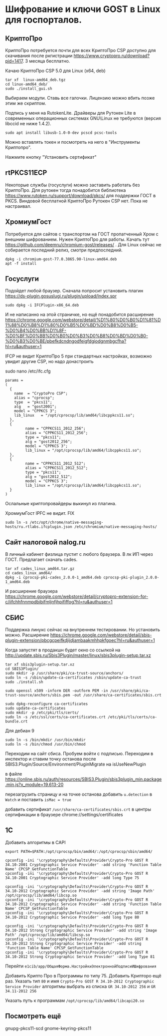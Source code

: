Шифрование и ключи GOST в Linux для госпорталов.
===

КриптоПро
---

КриптоПро потребуется почти для всех
КриптоПро CSP доступно для скачивания после ркгистрации https://www.cryptopro.ru/download?pid=1417. 3 месяца бесплатно.

Качаю КриптоПро CSP 5.0 для Linux (x64, deb)

```
tar xf  linux-amd64_deb.tgz 
cd linux-amd64_deb/
sudo ./install_gui.sh 
```

Выбираем модули. Ставь все галочки. Лицензию можно вбить позже этим же скриптом. 

Подпись у меня на RutokenLite. Драйверы для Рутокен Lite в современных операционных системах GNU\Linux не требуются (версия libccid не ниже 1.4.2). 

```
sudo apt install libusb-1.0-0-dev pcscd pcsc-tools
```

Можно вставлять токен и посмотреть на него в "Инструменты Криптопро".

Нажмите кнопку "Установить сертификат"




rtPKCS11ECP
---

Некоторые службы (госуслуги) можно заставить работать без КриптоПро. 
Для рутокен тогда понадобится библиотека https://www.rutoken.ru/support/download/pkcs/ для поддержки ГОСТ в PKCS.
Виндовой бесплатной КриптоПро Рутокен CSP нет. Пока не настраивал.



ХромиумГост
---


Потребуется для сайтов с транспортом на ГОСТ пропатченный Хром с внешним шифрованием. Нужен КриптоПро для работы.
Качать тут https://github.com/deemru/chromium-gost/releases/ . Для Linux сейчас не собирается последний релиз, смотри предпоследний.

```
dpkg -i chromium-gost-77.0.3865.90-linux-amd64.deb
apt -f install
```


Госуслуги
---

Подойдет любой браузер. Сначала попросит установить плагин https://ds-plugin.gosuslugi.ru/plugin/upload/Index.spr

```
sudo dpkg -i IFCPlugin-x86_64.deb 
```

И не написанно на этой страничке, но ещё понадобится расширение https://chrome.google.com/webstore/detail/%D1%80%D0%B0%D1%81%D1%88%D0%B8%D1%80%D0%B5%D0%BD%D0%B8%D0%B5-%D0%B4%D0%BB%D1%8F-%D0%BF%D0%BB%D0%B0%D0%B3%D0%B8%D0%BD%D0%B0-%D0%B3%D0%BE/pbefkdcndngodfeigfdgiodgnmbgcfha?hl=ru&authuser=1

IFCP не видит КриптоПро 5 при стандартных настройках, возможно увидит другие CSP, но надо донастроить


sudo nano /etc/ifc.cfg
```
params =
(
  {
    name  = "CryptoPro CSP";
    alias = "cprocsp";
    type  = "pkcs11";
    alg   = "gost2001";
    model = "CPPKCS 3";
    lib_linux   = "/opt/cprocsp/lib/amd64/libcppkcs11.so";
  },
  {
         name = "CPPKCS11_2012_256";
         alias = "CPPKCS11_2012_256";
         type = "pkcs11";
         alg = "gost2012_256";
         model = "CPPKCS 3";
         lib_linux = "/opt/cprocsp/lib/amd64/libcppkcs11.so";
  },
  {
         name = "CPPKCS11_2012_512";
         alias = "CPPKCS11_2012_512";
         type = "pkcs11";
         alg = "gost2012_512";
         model = "CPPKCS 3";
         lib_linux = "/opt/cprocsp/lib/amd64/libcppkcs11.so";
  }
)
```
Ослальные криптопровайдеры выкинул из плагина.

ХромиумГост IPFC не видит. FIX

```
sudo ln -s /etc/opt/chrome/native-messaging-hosts/ru.rtlabs.ifcplugin.json /etc/chromium/native-messaging-hosts/
```


Сайт налоговой nalog.ru
---

В личный кабинет физлица пустит с любого браузера. В лк ИП через ГОСТ.
Предлагает скачать cades.

```
tar xf cades_linux_amd64.tar.gz
cd cades_linux_amd64/
dpkg -i cprocsp-pki-cades_2.0.0-1_amd64.deb cprocsp-pki-plugin_2.0.0-1_amd64.deb
```

И расширение браузера https://chrome.google.com/webstore/detail/cryptopro-extension-for-c/iifchhfnnmpdbibifmljnfjhpififfog?hl=ru&authuser=1


СБИС
---

Поддержка линукс сейчас на внутреннем тестировании. Но установить можно. Расширение
https://chrome.google.com/webstore/detail/sbis-plugin-extension/pbcgcpeifkdjijdjambaakmhhpkfgoec?hl=ru&authuser=1

Когда запустят в продакшн будет окно со ссылкой на
http://update.sbis.ru/Sbis3Plugin/master/linux/sbis3plugin-setup.tar.xz

```
tar xf sbis3plugin-setup.tar.xz
cd SBIS3Plugin/
sudo mkdir -p /usr/share/pki/ca-trust-source/anchors/
sudo ln -s /sbin/update-ca-certificates /sbin/update-ca-trust
sudo ./install.sh

sudo openssl x509 -inform DER -outform PEM -in /usr/share/pki/ca-trust-source/anchors/sbis.pem -out /usr/share/ca-certificates/sbis.crt

sudo dpkg-reconfigure ca-certificates
sudo update-ca-certificates
sudo mkdir -p /etc/pki/tls/certs/
sudo ln -s /etc/ssl/certs/ca-certificates.crt /etc/pki/tls/certs/ca-bundle.crt
```

Для дебиан 9

```
sudo ln -s /bin/mkdir /usr/bin/mkdir
sudo ln -s /bin/chmod /usr/bin/chmod
```

Переходим на сайт сбиса. Пробуем войти с подписью.
Переходим в инспектор и ставим точку останова после SBIS3.Plugin/Source/Environment/PluginMigrate на isUseNewPlugin

в файле https://online.sbis.ru/auth/resources/SBIS3.Plugin/sbis3plugin_min.package.min.js?x_module=19.613-20

перезагрузить страницу и на точке останова добавить `u.detection` в `Watch` и поставить `isMac = true`

добавить сертификат `/usr/share/ca-certificates/sbis.crt` в центры сертификации в браузере chrome://settings/certificates  


1C
---

Добавить алгоритмы в CAPI
```
export PATH=$PATH:/opt/cprocsp/bin/amd64/:/opt/cprocsp/sbin/amd64/

cpconfig -ini '\cryptography\Defaults\Provider\Crypto-Pro GOST R 34.10-2001 Cryptographic Service Provider' -add string 'Function Table Name' CPCSP_GetFunctionTable
cpconfig -ini '\cryptography\Defaults\Provider\Crypto-Pro GOST R 34.10-2001 Cryptographic Service Provider' -add long Type 75

cpconfig -ini '\cryptography\Defaults\Provider\Crypto-Pro GOST R 34.10-2012 Cryptographic Service Provider' -add string 'Image Path' /opt/cprocsp/lib/amd64/libcsp.so
cpconfig -ini '\cryptography\Defaults\Provider\Crypto-Pro GOST R 34.10-2012 Cryptographic Service Provider' -add string 'Function Table Name' CPCSP_GetFunctionTable
cpconfig -ini '\cryptography\Defaults\Provider\Crypto-Pro GOST R 34.10-2012 Cryptographic Service Provider' -add long Type 80

cpconfig -ini '\cryptography\Defaults\Provider\Crypto-Pro GOST R 34.10-2012 Strong Cryptographic Service Provider' -add string 'Image Path' /opt/cprocsp/lib/amd64/libcsp.so
cpconfig -ini '\cryptography\Defaults\Provider\Crypto-Pro GOST R 34.10-2012 Strong Cryptographic Service Provider' -add string 'Function Table Name' CPCSP_GetFunctionTable
cpconfig -ini '\cryptography\Defaults\Provider\Crypto-Pro GOST R 34.10-2012 Strong Cryptographic Service Provider' -add long Type 81
```

Перейти `e1cib/app/ОбщаяФорма.НастройкиЭлектроннойПодписиИШифрования` 

Добавить Крипто Про в Программы по типу 75. Добавить Крипторо ещё раз. Указать тип `80` и имя `Crypto-Pro GOST R 34.10-2012 Cryptographic Service Provider` алгоритмы выбрать из списка `GR 34.10-2012 256` и `GR 34.11-2012 256`

Указать путь к программам `/opt/cprocsp/lib/amd64/libcapi20.so`


Посмотреть ещё
---

gnupg-pkcs11-scd
gnome-keyring-pkcs11
